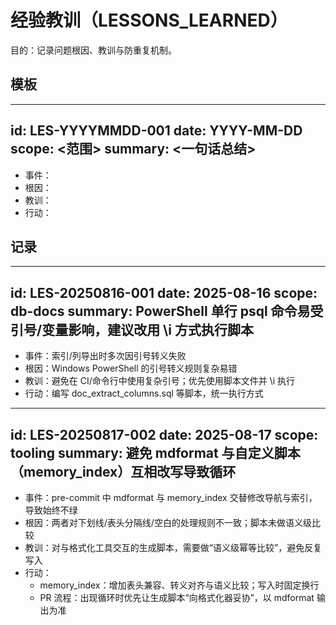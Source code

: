 # 经验教训（LESSONS_LEARNED）

目的：记录问题根因、教训与防重复机制。

## 模板

______________________________________________________________________

## id: LES-YYYYMMDD-001 date: YYYY-MM-DD scope: \<范围> summary: \<一句话总结>

- 事件：
- 根因：
- 教训：
- 行动：

## 记录

______________________________________________________________________

## id: LES-20250816-001 date: 2025-08-16 scope: db-docs summary: PowerShell 单行 psql 命令易受引号/变量影响，建议改用 \\i 方式执行脚本

- 事件：索引/列导出时多次因引号转义失败
- 根因：Windows PowerShell 的引号转义规则复杂易错
- 教训：避免在 CI/命令行中使用复杂引号；优先使用脚本文件并 \\i 执行
- 行动：编写 doc_extract_columns.sql 等脚本，统一执行方式

______________________________________________________________________

## id: LES-20250817-002 date: 2025-08-17 scope: tooling summary: 避免 mdformat 与自定义脚本（memory_index）互相改写导致循环

- 事件：pre-commit 中 mdformat 与 memory_index 交替修改导航与索引，导致始终不绿
- 根因：两者对下划线/表头分隔线/空白的处理规则不一致；脚本未做语义级比较
- 教训：对与格式化工具交互的生成脚本，需要做“语义级幂等比较”，避免反复写入
- 行动：
  - memory_index：增加表头兼容、转义对齐与语义比较；写入时固定换行
  - PR 流程：出现循环时优先让生成脚本“向格式化器妥协”，以 mdformat 输出为准
